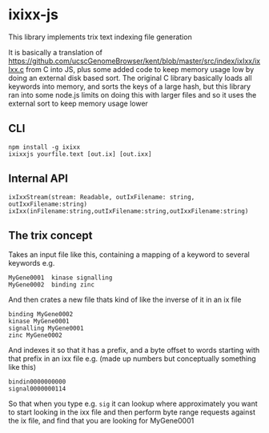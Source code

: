 # ixixx-js


This library implements trix text indexing file generation


It is basically a translation of https://github.com/ucscGenomeBrowser/kent/blob/master/src/index/ixIxx/ixIxx.c from C into JS, plus some added code to keep memory usage low by doing an external disk based sort. The original C library basically loads all keywords into memory, and sorts the keys of a large hash, but this library ran into some node.js limits on doing this with larger files and so it uses the external sort to keep memory usage lower

## CLI

```
npm install -g ixixx
ixixxjs yourfile.text [out.ix] [out.ixx]
```

## Internal API

```
ixIxxStream(stream: Readable, outIxFilename: string, outIxxFilename:string)
ixIxx(inFilename:string,outIxFilename:string,outIxxFilename:string)
```


## The trix concept


Takes an input file like this, containing a mapping of a keyword to several keywords e.g.


```
MyGene0001  kinase signalling
MyGene0002  binding zinc
```

And then crates a new file thats kind of like the inverse of it in an ix file

```
binding MyGene0002  
kinase MyGene0001
signalling MyGene0001
zinc MyGene0002
```

And indexes it so that it has a prefix, and a byte offset to words starting with that prefix in an ixx file e.g. (made up numbers but conceptually something like this)

```
bindin0000000000
signal0000000114
```

So that when you type e.g. `sig` it can lookup where approximately you want to start looking in the ixx file and then perform byte range requests against the ix file, and find that you are looking for MyGene0001
